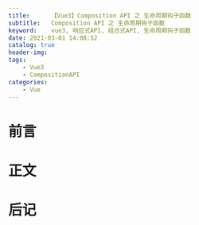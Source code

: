 ```yaml
---
title:      【Vue3】Composition API 之 生命周期钩子函数
subtitle:   Composition API 之 生命周期钩子函数
keyword:    vue3, 响应式API, 组合式API, 生命周期钩子函数
date: 2021-03-01 14:08:52
catalog: true
header-img:
tags:
    - Vue3
    - CompositionAPI
categories: 
    - Vue
---
```



# 前言

# 正文

# 后记
